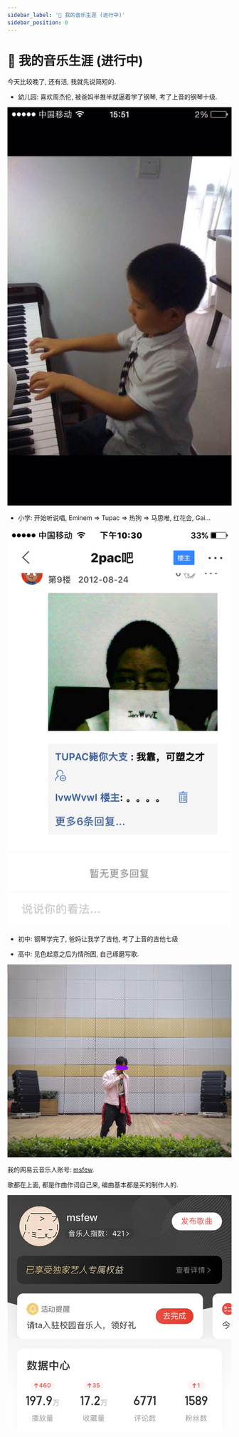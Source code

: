 ```yaml
---
sidebar_label: '🎹 我的音乐生涯 (进行中)'
sidebar_position: 0
---
```


# 🎹 我的音乐生涯 (进行中)

今天比较晚了, 还有活, 我就先说简短的.

- 幼儿园: 喜欢周杰伦, 被爸妈半推半就逼着学了钢琴, 考了上音的钢琴十级.

![](/img/music/piano.JPG)

- 小学: 开始听说唱, Eminem => Tupac => 热狗 => 马思唯, 红花会, Gai...

![](/img/music/2pac.PNG)

- 初中: 钢琴学完了, 爸妈让我学了吉他, 考了上音的吉他七级

- 高中: 见色起意之后为情所困, 自己琢磨写歌.

![](/img/music/rap-live.JPG)

我的网易云音乐人账号: [msfew](https://music.163.com/#/artist?id=12452032).

歌都在上面, 都是作曲作词自己来, 编曲基本都是买的制作人的.

![](/img/music/msfew.jpg)
